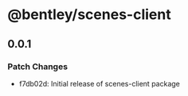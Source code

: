 # @bentley/scenes-client

## 0.0.1

### Patch Changes

- f7db02d: Initial release of scenes-client package
